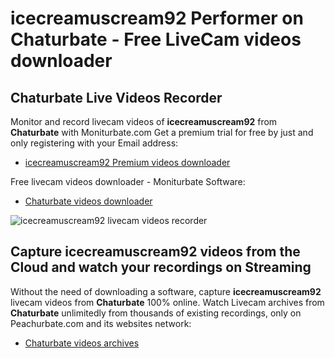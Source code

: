 # icecreamuscream92 Performer on Chaturbate - Free LiveCam videos downloader

## Chaturbate Live Videos Recorder

Monitor and record livecam videos of **icecreamuscream92** from **Chaturbate** with Moniturbate.com
Get a premium trial for free by just and only registering with your Email address:
* [icecreamuscream92 Premium videos downloader](https://moniturbate.com/request-demo-licence-key.html)

Free livecam videos downloader - Moniturbate Software:
* [Chaturbate videos downloader](https://moniturbate.com/moniturbate-download-software.html)

![icecreamuscream92 livecam videos recorder](https://peachurnet.com/templates/moniturbate-software.png)


## Capture icecreamuscream92 videos from the Cloud and watch your recordings on Streaming

Without the need of downloading a software, capture **icecreamuscream92** livecam videos from **Chaturbate** 100% online.
Watch Livecam archives from **Chaturbate** unlimitedly from thousands of existing recordings, only on Peachurbate.com and its websites network:
* [Chaturbate videos archives](https://peachurnet.com/)